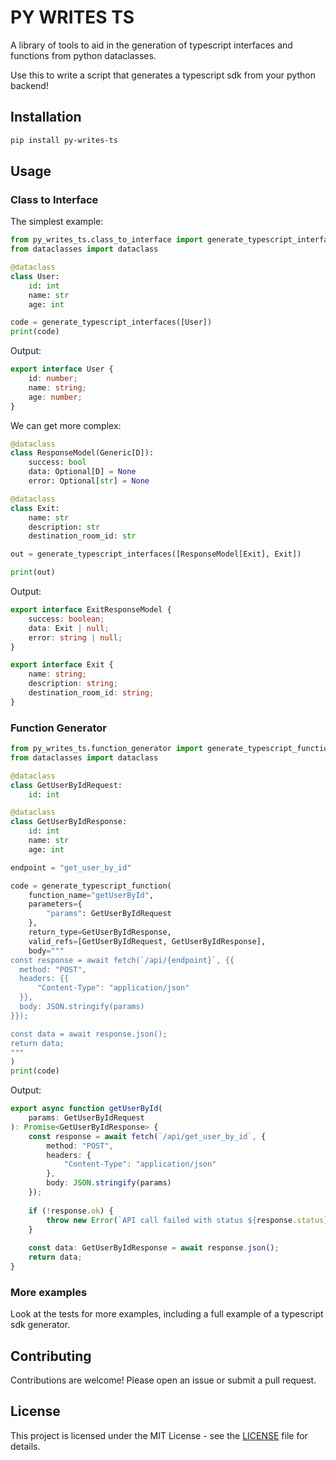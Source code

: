 # PY WRITES TS

A library of tools to aid in the generation of typescript interfaces and functions from python dataclasses.

Use this to write a script that generates a typescript sdk from your python backend!

## Installation

```bash
pip install py-writes-ts
```

## Usage

### Class to Interface

The simplest example:

```python
from py_writes_ts.class_to_interface import generate_typescript_interfaces
from dataclasses import dataclass

@dataclass
class User:
    id: int
    name: str
    age: int

code = generate_typescript_interfaces([User])
print(code)
```

Output:

```typescript
export interface User {
    id: number;
    name: string;
    age: number;
}
```

We can get more complex:

```python
@dataclass
class ResponseModel(Generic[D]):
    success: bool
    data: Optional[D] = None
    error: Optional[str] = None

@dataclass
class Exit:
    name: str
    description: str
    destination_room_id: str

out = generate_typescript_interfaces([ResponseModel[Exit], Exit])

print(out)
```

Output:

```typescript
export interface ExitResponseModel {
    success: boolean;
    data: Exit | null;
    error: string | null;
}

export interface Exit {
    name: string;
    description: string;
    destination_room_id: string;
}
```

### Function Generator

```python
from py_writes_ts.function_generator import generate_typescript_function
from dataclasses import dataclass

@dataclass
class GetUserByIdRequest:
    id: int

@dataclass
class GetUserByIdResponse:
    id: int
    name: str
    age: int

endpoint = "get_user_by_id"

code = generate_typescript_function(
    function_name="getUserById",
    parameters={
        "params": GetUserByIdRequest
    },
    return_type=GetUserByIdResponse,
    valid_refs=[GetUserByIdRequest, GetUserByIdResponse],
    body="""
const response = await fetch(`/api/{endpoint}`, {{
  method: "POST",
  headers: {{
      "Content-Type": "application/json"
  }},
  body: JSON.stringify(params)
}});

const data = await response.json();
return data;
"""
)
print(code)
```

Output:

```typescript
export async function getUserById(
    params: GetUserByIdRequest
): Promise<GetUserByIdResponse> {
    const response = await fetch(`/api/get_user_by_id`, {
        method: "POST",
        headers: {
            "Content-Type": "application/json"
        },
        body: JSON.stringify(params)
    });
    
    if (!response.ok) {
        throw new Error(`API call failed with status ${response.status}`);
    }
    
    const data: GetUserByIdResponse = await response.json();
    return data;
}
```

### More examples

Look at the tests for more examples, including a full example of a typescript sdk generator.

## Contributing

Contributions are welcome! Please open an issue or submit a pull request.

## License

This project is licensed under the MIT License - see the [LICENSE](LICENSE) file for details. 
